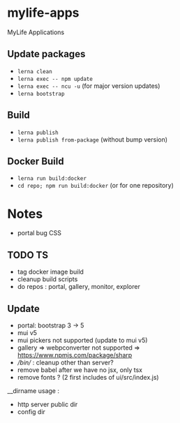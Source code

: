 # mylife-apps
MyLife Applications

## Update packages
 - `lerna clean`
 - `lerna exec -- npm update`
 - `lerna exec -- ncu -u` (for major version updates)
 - `lerna bootstrap`

## Build
 - `lerna publish`
 - `lerna publish from-package` (without bump version)

## Docker Build
 - `lerna run build:docker`
 - `cd repo; npm run build:docker` (or for one repository)

# Notes

- portal bug CSS

## TODO TS

- tag docker image build
- cleanup build scripts
- do repos : portal, gallery, monitor, explorer


## Update

- portal: bootstrap 3 -> 5
- mui v5
- mui pickers not supported (update to mui v5)
- gallery => webpconverter not supported => https://www.npmjs.com/package/sharp
- */bin/* : cleanup other than server?
- remove babel after we have no jsx, only tsx
- remove fonts ? (2 first includes of ui/src/index.js)


__dirname usage :
- http server public dir
- config dir